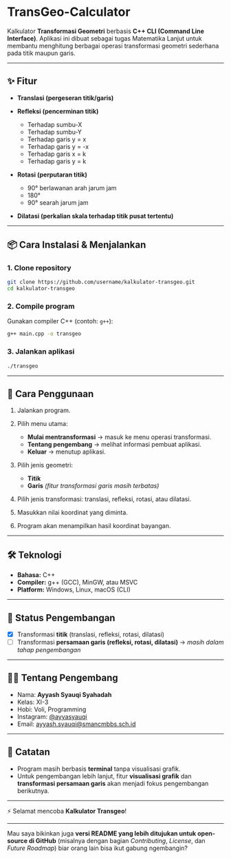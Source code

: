 # TransGeo-Calculator

Kalkulator **Transformasi Geometri** berbasis **C++ CLI (Command Line Interface)**.
Aplikasi ini dibuat sebagai tugas Matematika Lanjut untuk membantu menghitung berbagai operasi transformasi geometri sederhana pada titik maupun garis.

---

## ✨ Fitur

* **Translasi (pergeseran titik/garis)**
* **Refleksi (pencerminan titik)**

  * Terhadap sumbu-X
  * Terhadap sumbu-Y
  * Terhadap garis y = x
  * Terhadap garis y = -x
  * Terhadap garis x = k
  * Terhadap garis y = k
* **Rotasi (perputaran titik)**

  * 90° berlawanan arah jarum jam
  * 180°
  * 90° searah jarum jam
* **Dilatasi (perkalian skala terhadap titik pusat tertentu)**

---

## 📦 Cara Instalasi & Menjalankan

### 1. Clone repository

```bash
git clone https://github.com/username/kalkulator-transgeo.git
cd kalkulator-transgeo
```

### 2. Compile program

Gunakan compiler C++ (contoh: `g++`):

```bash
g++ main.cpp -o transgeo
```

### 3. Jalankan aplikasi

```bash
./transgeo
```

---

## 📖 Cara Penggunaan

1. Jalankan program.
2. Pilih menu utama:

   * **Mulai mentransformasi** → masuk ke menu operasi transformasi.
   * **Tentang pengembang** → melihat informasi pembuat aplikasi.
   * **Keluar** → menutup aplikasi.
3. Pilih jenis geometri:

   * **Titik**
   * **Garis** *(fitur transformasi garis masih terbatas)*
4. Pilih jenis transformasi: translasi, refleksi, rotasi, atau dilatasi.
5. Masukkan nilai koordinat yang diminta.
6. Program akan menampilkan hasil koordinat bayangan.

---

## 🛠️ Teknologi

* **Bahasa:** C++
* **Compiler:** g++ (GCC), MinGW, atau MSVC
* **Platform:** Windows, Linux, macOS (CLI)

---

## 🚧 Status Pengembangan

* [x] Transformasi **titik** (translasi, refleksi, rotasi, dilatasi)
* [ ] Transformasi **persamaan garis (refleksi, rotasi, dilatasi)** → *masih dalam tahap pengembangan*

---

## 👨‍💻 Tentang Pengembang

* Nama: **Ayyash Syauqi Syahadah**
* Kelas: XI-3
* Hobi: Voli, Programming
* Instagram: [@ayyasyauqi](https://instagram.com/ayyasyauqi)
* Email: [ayyash.syauqi@smancmbbs.sch.id](mailto:ayyash.syauqi@smancmbbs.sch.id)

---

## 📝 Catatan

* Program masih berbasis **terminal** tanpa visualisasi grafik.
* Untuk pengembangan lebih lanjut, fitur **visualisasi grafik** dan **transformasi persamaan garis** akan menjadi fokus pengembangan berikutnya.

---

⚡ Selamat mencoba **Kalkulator Transgeo**!

---


Mau saya bikinkan juga **versi README yang lebih ditujukan untuk open-source di GitHub** (misalnya dengan bagian *Contributing*, *License*, dan *Future Roadmap*) biar orang lain bisa ikut gabung ngembangin?
